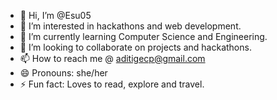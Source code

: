 - 👋 Hi, I’m @Esu05
- 👀 I’m interested in hackathons and web development.
- 🌱 I’m currently learning Computer Science and Engineering.
- 💞️ I’m looking to collaborate on projects and hackathons.
- 📫 How to reach me @ aditigecp@gmail.com
- 😄 Pronouns: she/her
- ⚡ Fun fact: Loves to read, explore and travel.

<!---
Esu05/Esu05 is a ✨ special ✨ repository because its `README.md` (this file) appears on your GitHub profile.
You can click the Preview link to take a look at your changes.
--->
